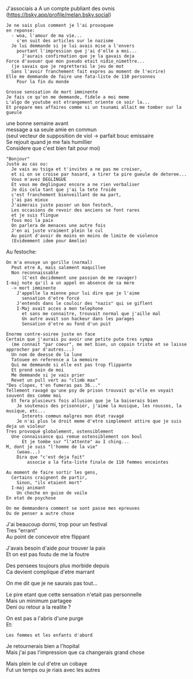 J'associais a A un compte publiant des ovnis (https://bsky.app/profile/melan.bsky.social)  

    Je ne sais plus comment je l'ai provoquee  
    en reponse:  
      - woa, l'amour de ma vie...  
        s'en suit des articles sur le nazisme  
      Je lui demmande si je lui avais mise a l'envers  
        pourtant l'impression que j'ai d'elle a moi...  
          J'aurais confirmation que je la gavais deja  
    Force d'avouer que mon pseudo etait nidio_nimettre...  
      (je savais que je regretterai le jeu de mot  
      Sans l'avoir franchement fait expres au moment de l'ecrire)  
    Elle me demmande de faire une fata-liste de 110 personnes  
        Pour la fin du monde  

    Grosse senssation de mort imminente  
    Je fais ce qu'on me demmande, fidele a moi meme  
    L'algo de youtube est etrangement oriente ce soir la...  
    Et prepare mes affaires comme si un tsunami allait me tomber sur la gueule  

une bonne semaine avant   
  message a sa seule amie en commun  
  (seul vecteur de supposition de viol -> parfait bouc emissaire  
    Se rejouit quand je me fais humillier  
    Considere que c'est bien fait pour moi)  
      
    "Bonjour"  
    Juste au cas ou:  
      Je vais au tsiga et t'invites a ne pas me croiser,  
      et si on se croise par hasard, a tirer ta pire gueule de deteree...  
      Vous m'avez DEGLINGUE  
      Et vous me deglinguez encore a ne rien verbaliser  
      Je dis cela tant que j'ai la tete froide  
      c'est franchement bienveillant de ma part,  
      j'ai pas mieux  
      J'aimerais juste passer un bon festoch,  
      Les occasions de revoir des anciens se font rares  
      et je suis flingue  
      fous moi la paix  
      On parlera de menaces une autre fois  
      J'en ai juste vraiment plein le cul  
      Au point d'avoir de moins en moins de limite de violence
      (Evidemment idem pour Amelie)  

Au festoche:

    On m'a envoye un gorille (normal)  
      Peut etre A, mais salement maquillee  
      Non reconnaissable  
          (C'est decidement une passion de me ravager)  
    I-maj note qu'il a un appel en absence de sa mere
      -> mort imminente  
        J'appelle la mienne pour lui dire que je l'aime  
          sensation d'etre forcé
        J'entends dans le couloir des "nazis" qui se giflent  
        I-Maj avait acces a mon telephone  
          et sans me connaitre, trouvait normal que j'aille mal  
          Un autre avait son hackeur dans les parages
          Sensation d'etre au fond d'un puit  

    Enorme contre-soiree juste en face  
    Certain que j'aurais pu avoir une petite pute tres sympa  
      (me connait "par coeur", me met bien, un copain triste et se laisse approcher par d'autres...)  
      Un nom de deesse de la lune  
      Tatouee en reference a la memoire  
      Qui me demmande si elle est pas trop flippante  
      Et prend soin de moi  
      Me demmande si je vais prier  
      Revet un pull vert au "climb max"  
    "Des clopes, t'en fumeras pas 36..."  
    Tellement ravagé qu'une psy de prison trouvait qu'elle en voyait souvent des comme moi  
      Et fera plusieurs fois allusion que je la baiserais bien  
        Je soutenais des prisonnier, j'aime la musique, les rousses, la musique, etc...  
          Interets commun malgres mon état ravagé  
        Je n'ai plus le droit meme d'etre simplement attire que je suis deja un violeur  
    Tres provoqué globalement, ostensiblement  
      Une connaissance qui remue ostensiblement son boul  
          Et je tombe sur "l'attente" au I ching...  
    M, dont je suis "l'homme de la vie"  
        (woao...)  
        Dira que "c'est deja fait"  
            associe a la fata-liste finale de 110 femmes enceintes  

    Au moment de faire sortir les gens,  
      Certains craignent de partir,  
        Sinon, "ils etaient mort"  
      I-maj animant  
        Un cheche en guise de voile  
    En etat de psychose  

    On me demmandera comment se sont passe mes epreuves  
    Ou de penser a autre chose
    
  J'ai beaucoup dormi, trop pour un festival  
  Tres "errant"  
  Au point de concevoir etre flippant
  
  J'avais besoin d'aide pour trouver la paix  
  Et on est pas foutu de me la foutre  

  Des pensees toujours plus morbide depuis  
  Ca devient complique d'etre marrant  

  On me dit que je ne saurais pas tout...  

  Le pire etant que cette sensation n'etait pas personnelle  
    Mais un minimum partagee  
    Deni ou retour a la realite ?

  On est pas a l'abris d'une purge  
  Et:  
  
    Les femmes et les enfants d'abord  

Je retournerais bien a l'hopital  
Mais j'ai pas l'impression que ca changerais grand chose

  Mais plein le cul d'etre un cobaye  
  Fut un temps ou je riais avec les autres
